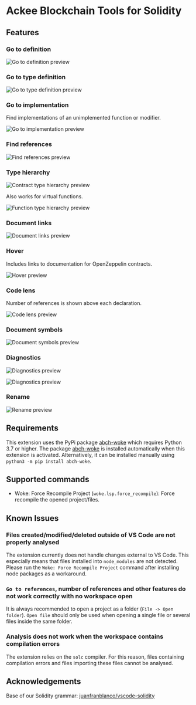 # Ackee Blockchain Tools for Solidity

## Features

### Go to definition

![Go to definition preview](images/go-to-definition.gif)

### Go to type definition

![Go to type definition preview](images/go-to-type-definition.gif)

### Go to implementation

Find implementations of an unimplemented function or modifier.

![Go to implementation preview](images/go-to-implementation.gif)

### Find references

![Find references preview](images/find-references.gif)

### Type hierarchy

![Contract type hierarchy preview](images/contract-type-hierarchy.gif)

Also works for virtual functions.

![Function type hierarchy preview](images/function-type-hierarchy.gif)

### Document links

![Document links preview](images/document-links.gif)

### Hover

Includes links to documentation for OpenZeppelin contracts.

![Hover preview](images/hover.gif)

### Code lens

Number of references is shown above each declaration.

![Code lens preview](images/code-lens.png)

### Document symbols

![Document symbols preview](images/document-symbols.png)

### Diagnostics

![Diagnostics preview](images/diagnostics-1.gif)

![Diagnostics preview](images/diagnostics-2.png)

### Rename

![Rename preview](images/rename.gif)

## Requirements

This extension uses the PyPi package [abch-woke](https://pypi.org/project/abch-woke/) which requires Python 3.7 or higher.
The package [abch-woke](https://pypi.org/project/abch-woke/) is installed automatically when this extension is activated. Alternatively, it can be installed manually using `python3 -m pip install abch-woke`.

## Supported commands

- Woke: Force Recompile Project (`woke.lsp.force_recompile`): Force recompile the opened project/files.

## Known Issues

### Files created/modified/deleted outside of VS Code are not properly analysed

The extension currently does not handle changes external to VS Code. This especially means that files installed into `node_modules` are not detected. Please run the `Woke: Force Recompile Project` command after installing node packages as a workaround.

### `Go to references`, number of references and other features do not work correctly with no workspace open

It is always recommended to open a project as a folder (`File -> Open folder`). `Open file` should only be used when opening a single file or several files inside the same folder.

### Analysis does not work when the workspace contains compilation errors

The extension relies on the `solc` compiler. For this reason, files containing compilation errors and files importing these files cannot be analysed.

## Acknowledgements

Base of our Solidity grammar: [juanfranblanco/vscode-solidity](https://github.com/juanfranblanco/vscode-solidity/blob/master/syntaxes/solidity.json)